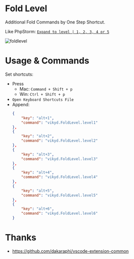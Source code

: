 # Fold Level

Additional Fold Commands by One Step Shortcut.

Like PhpStorm: [`Expand to level | 1, 2, 3, 4 or 5`](https://www.jetbrains.com/help/idea/code-folding.html#folding_menu)


![foldlevel](https://github.com/vikyd/vscode-ext-foldlevel/blob/master/img/foldleve.gif)


# Usage & Commands

Set shortcuts:

* Press 
  * Mac: `Command + Shift + p`
  * Win: `Ctrl + Shift + p`
* `Open Keyboard Shortcuts File`
* Append:
  ```json
  {
      "key": "alt+1",
      "command": "vikyd.FoldLevel.level1"
  },
  {
      "key": "alt+2",
      "command": "vikyd.FoldLevel.level2"
  },
  {
      "key": "alt+3",
      "command": "vikyd.FoldLevel.level3"
  },
  {
      "key": "alt+4",
      "command": "vikyd.FoldLevel.level4"
  },
  {
      "key": "alt+5",
      "command": "vikyd.FoldLevel.level5"
  },
  {
      "key": "alt+6",
      "command": "vikyd.FoldLevel.level6"
  }
  ```

# Thanks
- https://github.com/dakaraphi/vscode-extension-common
